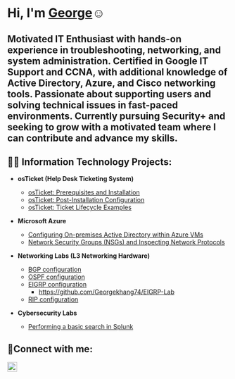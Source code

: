 

<h1>Hi, I'm <a href="https://www.linkedin.com/in/georgekhang/">George</a>☺ </h1>

<h2>Motivated IT Enthusiast with hands-on experience in troubleshooting, networking, and system administration. Certified in Google IT Support and CCNA, with additional knowledge of Active Directory, Azure, and Cisco networking tools. Passionate about supporting users and solving technical issues in fast-paced environments. Currently pursuing Security+ and seeking to grow with a motivated team where I can contribute and advance my skills.

  <h2>👨‍💻 Information Technology Projects:</h2>

- <b>osTicket (Help Desk Ticketing System)</b>
  - [osTicket: Prerequisites and Installation](https://github.com/Georgekhang74/osticket-prereqs)
  - [osTicket: Post-Installation Configuration](https://github.com/Georgekhang74/post-install-config)
  - [osTicket: Ticket Lifecycle Examples](https://github.com/Georgekhang74/ticket-lifecycle)
- <b>Microsoft Azure</b>
  - [Configuring On-premises Active Directory within Azure VMs](https://github.com/Georgekhang74/configure-ad/blob/main/README.md)
  - [Network Security Groups (NSGs) and Inspecting Network Protocols](https://github.com/Georgekhang74/azure-network-protocols/blob/main/README.md)

- <b>Networking Labs (L3 Networking Hardware)</b>
  - [BGP configuration](https://1drv.ms/p/c/2ef0f8a033076bfd/Ee_jbC9GYK1Apx3nrCLecrgBDtI2RbLlj1O2YXGRFVYWbA?e=0zNUkK)
  - [OSPF configuration](https://1drv.ms/p/c/2ef0f8a033076bfd/EdcEaaOgQPRLg6Fx-Vf0sxIBdghMVO7d6n7QdbDfqPHb5g?e=e5zp7A)
  - [EIGRP configuration](https://1drv.ms/p/c/2ef0f8a033076bfd/Ec7EvJpE5F9Copy-26xRjl0Bvsx9pm7Alx1dFDtTeGyLrg?e=OxqBth)
     - https://github.com/Georgekhang74/EIGRP-Lab
  - [RIP configuration](https://1drv.ms/p/c/2ef0f8a033076bfd/EaLdEifSVhVFqt27SRLLVwEBFGFZYBStQzOwlLX8BfXO6g?e=YfK7o7)
 
- <b>Cybersecurity Labs</b>
   - [Performing a basic search in Splunk](https://github.com/Georgekhang74/Splunk-Basics/blob/main/README.md)
  

<h2>🤳Connect with me:</h2>


[<img align="left" alt="Josh | LinkedIn" width="22px" src="https://cdn.jsdelivr.net/npm/simple-icons@v3/icons/linkedin.svg" />][linkedin]



[linkedin]: https://www.linkedin.com/in/georgekhang/



